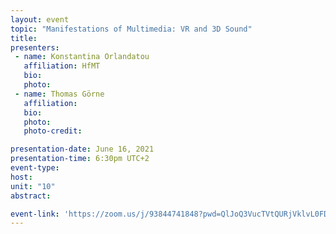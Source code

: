 ```yaml
---
layout: event
topic: "Manifestations of Multimedia: VR and 3D Sound"
title: 
presenters:
 - name: Konstantina Orlandatou
   affiliation: HfMT
   bio: 
   photo: 
 - name: Thomas Görne
   affiliation: 
   bio: 
   photo: 
   photo-credit:

presentation-date: June 16, 2021
presentation-time: 6:30pm UTC+2
event-type: 
host: 
unit: "10"
abstract: 

event-link: 'https://zoom.us/j/93844741848?pwd=QlJoQ3VucTVtQURjVklvL0FDQk1jdz09'
---
```


